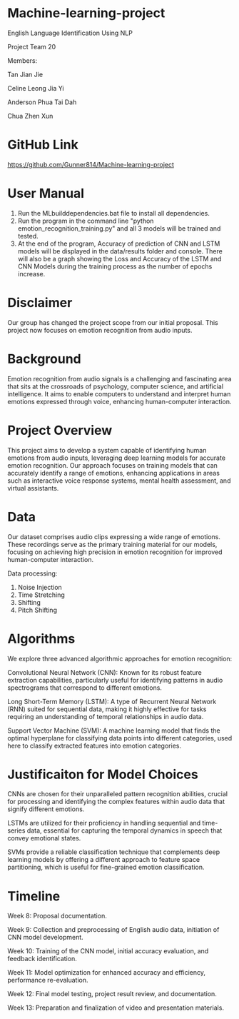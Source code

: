 # Machine-learning-project
English Language Identification Using NLP

Project Team 20

Members:

Tan Jian Jie

Celine Leong Jia Yi

Anderson Phua Tai Dah

Chua Zhen Xun

# GitHub Link
https://github.com/Gunner814/Machine-learning-project

# User Manual
1. Run the MLbuilddependencies.bat file to install all dependencies.
2. Run the program in the command line "python emotion_recognition_training.py" and all 3 models will be trained and tested.
3. At the end of the program, Accuracy of prediction of CNN and LSTM models will be displayed in the data/results folder and console.  There will also be a graph showing the Loss and Accuracy of the LSTM and CNN Models during the training process as the number of epochs increase.

# Disclaimer
Our group has changed the project scope from our initial proposal. This project now focuses on emotion recognition from audio inputs.

# Background
Emotion recognition from audio signals is a challenging and fascinating area that sits at the crossroads of psychology, computer science, and artificial intelligence. It aims to enable computers to understand and interpret human emotions expressed through voice, enhancing human-computer interaction.

# Project Overview
This project aims to develop a system capable of identifying human emotions from audio inputs, leveraging deep learning models for accurate emotion recognition. Our approach focuses on training models that can accurately identify a range of emotions, enhancing applications in areas such as interactive voice response systems, mental health assessment, and virtual assistants.

# Data
Our dataset comprises audio clips expressing a wide range of emotions. These recordings serve as the primary training material for our models, focusing on achieving high precision in emotion recognition for improved human-computer interaction.

Data processing: 
1. Noise Injection
2. Time Stretching
3. Shifting
4. Pitch Shifting


# Algorithms
We explore three advanced algorithmic approaches for emotion recognition:

Convolutional Neural Network (CNN): Known for its robust feature extraction capabilities, particularly useful for identifying patterns in audio spectrograms that correspond to different emotions.

Long Short-Term Memory (LSTM): A type of Recurrent Neural Network (RNN) suited for sequential data, making it highly effective for tasks requiring an understanding of temporal relationships in audio data.

Support Vector Machine (SVM): A machine learning model that finds the optimal hyperplane for classifying data points into different categories, used here to classify extracted features into emotion categories.

# Justificaiton for Model Choices
CNNs are chosen for their unparalleled pattern recognition abilities, crucial for processing and identifying the complex features within audio data that signify different emotions.

LSTMs are utilized for their proficiency in handling sequential and time-series data, essential for capturing the temporal dynamics in speech that convey emotional states.

SVMs provide a reliable classification technique that complements deep learning models by offering a different approach to feature space partitioning, which is useful for fine-grained emotion classification.

# Timeline

Week 8: Proposal documentation.

Week 9: Collection and preprocessing of English audio data, initiation of CNN model development.

Week 10: Training of the CNN model, initial accuracy evaluation, and feedback identification.

Week 11: Model optimization for enhanced accuracy and efficiency, performance re-evaluation.

Week 12: Final model testing, project result review, and documentation.

Week 13: Preparation and finalization of video and presentation materials.